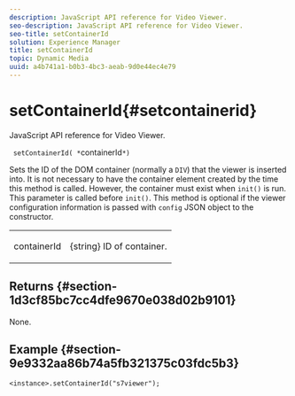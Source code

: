 ```yaml
---
description: JavaScript API reference for Video Viewer.
seo-description: JavaScript API reference for Video Viewer.
seo-title: setContainerId
solution: Experience Manager
title: setContainerId
topic: Dynamic Media
uuid: a4b741a1-b0b3-4bc3-aeab-9d0e44ec4e79
---
```


# setContainerId{#setcontainerid}

JavaScript API reference for Video Viewer.

 ` setContainerId( *`containerId`*)`

Sets the ID of the DOM container (normally a `DIV`) that the viewer is inserted into. It is not necessary to have the container element created by the time this method is called. However, the container must exist when `init()` is run. This parameter is called before `init()`. This method is optional if the viewer configuration information is passed with `config` JSON object to the constructor.

<table id="table_896DFF34A68A403DB93A6D597461A573"> 
 <tbody> 
  <tr> 
   <td colname="col1"> <p> <span class="codeph"> <span class="varname"> containerId </span> </span> </p> </td> 
   <td colname="col2"> <p> <span class="codeph"> {string} </span> ID of container. </p> </td> 
  </tr> 
 </tbody> 
</table>

## Returns {#section-1d3cf85bc7cc4dfe9670e038d02b9101}

None.

## Example {#section-9e9332aa86b74a5fb321375c03fdc5b3}

```
<instance>.setContainerId("s7viewer");
```

